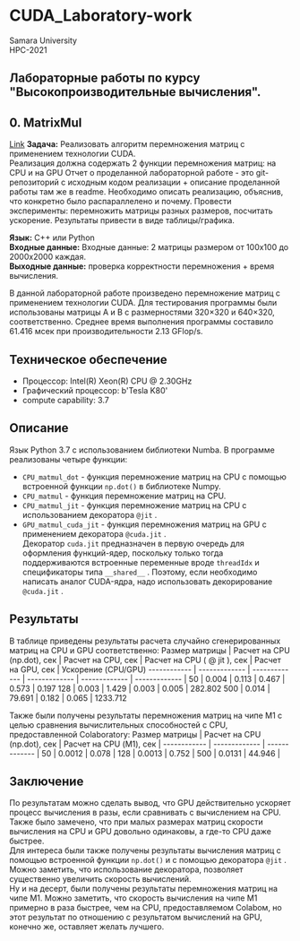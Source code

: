 # CUDA_Laboratory-work 
Samara University <br/>
HPC-2021
## Лабораторные работы по курсу "Высокопроизводительные вычисления".

## 0. MatrixMul
[Link](https://github.com/Dark-MonkGI/Laboratory-work/blob/2acabac21aadec821bd6a56c421fa41be8692b89/0.%20MatrixMul/HPC_matrix_multi_GPU_ILia_Gr.ipynb)
**Задача:** Реализовать алгоритм перемножения матриц с применением технологии CUDA. <br/>
Реализация должна содержать 2 функции перемножения матриц: на CPU и на GPU
Отчет о проделанной лабораторной работе - это git-репозиторий с исходным кодом
реализации + описание проделанной работы там же в readme.
Необходимо описать реализацию, объяснив, что конкретно было распараллелено и
почему.
Провести эксперименты: перемножить матрицы разных размеров, посчитать
ускорение. Результаты привести в виде таблицы/графика.

**Язык:**  C++ или Python <br/> 
**Входные данные:**  Входные данные: 2 матрицы размером от 100х100 до 2000х2000 каждая. <br/> 
**Выходные данные:**  проверка корректности перемножения + время вычисления. <br/> 


В данной лабораторной работе произведено перемножение матриц с применением технологии CUDA. Для тестирования программы были использованы матрицы A и B с размерностями 320×320 и 640×320, соответственно. Среднее время выполнения программы составило 61.416 мсек при производительности 2.13 GFlop/s.


##  **Техническое обеспечение** 
+  Процессор: Intel(R) Xeon(R) CPU @ 2.30GHz 
+  Графический процессор: b'Tesla K80' 
+  compute capability: 3.7 
##  **Описание** 
Язык Python 3.7 с использованием библиотеки Numba. 
В программе реализованы четыре функции:  
+  ```CPU_matmul_dot```  - функция перемножение матриц на CPU с помощью встроенной функции  ```np.dot()```  в библиотеке Numpy. 
+  ```CPU_matmul```  - функция перемножение матриц на CPU. 
+  ```CPU_matmul_jit```  - функция перемножение матриц на CPU с использованием декоратора  ```@jit``` . 
+  ```GPU_matmul_cuda_jit```  - функция перемножения матриц на GPU с применением декоратора  ```@cuda.jit``` .  
Декоратор  ```cuda.jit```  предназначен в первую очередь для оформления функций-ядер, поскольку только тогда поддерживаются встроенные переменные вроде  ```threadIdx```  и спецификаторы типа  ```__shared__``` . Поэтому, если необходимо написать аналог CUDA-ядра, надо использовать декорирование  ```@cuda.jit``` . 
##  **Результаты** 
В таблице приведены результаты расчета случайно сгенерированных матриц на CPU и GPU соответственно: 
Размер матрицы | Расчет на CPU (np.dot), сек | Расчет на CPU, сек | Расчет на CPU ( @ jit ), сек | Расчет на GPU, сек | Ускорение (CPU/GPU) 
------------ | ------------- | ------------- | ------------- | ------------- | ------------- | 
50 | 0.004 | 0.113 | 0.467 | 0.573 | 0.197 
128 | 0.003 | 1.429 | 0.003 | 0.005 | 282.802 
 500 | 0.014 | 79.691 | 0.182 | 0.065 | 1233.712 

 Также были получены результаты перемножения матриц на чипе M1 с целью сравнения вычислительных способностей с CPU, предоставленной Colaboratory: 
 Размер матрицы | Расчет на CPU (np.dot), сек | Расчет на CPU (М1), сек | 
 ------------ | ------------- | ------------- | 
 50 | 0.0012 | 0.078 | 
 128 | 0.0013 | 0.752 | 
 500 | 0.0131 | 44.946 | 
<br/> 

 ##  **Заключение** 
 По результатам можно сделать вывод, что GPU действительно ускоряет процесс вычисления в разы, если сравнивать с вычислением на CPU. Также было замечено, что при малых размерах матриц скорости вычисления на CPU и GPU довольно одинаковы, а где-то CPU даже быстрее. <br/> 
 Для интереса были также получены результаты вычисления матриц с помощью встроенной функции  ```np.dot()```  и с помощью декоратора  ```@jit```  . Можно заметить, что использование декоратора, позволяет существенно увеличить скорость вычислений. <br/> 
 Ну и на десерт, были получены результаты перемножения матриц на чипе M1. Можно заметить, что скорость вычисления на чипе M1 примерно в раза быстрее, чем на CPU, предоставляемом Colabом, но этот результат по отношению с результатом вычислений на GPU, конечно же, оставляет желать лучшего. 
